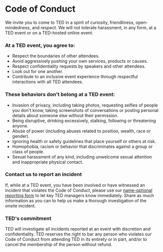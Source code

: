 # Code of Conduct
We invite you to come to TED in a spirit of curiosity, friendliness, open-mindedness, and respect. We will not tolerate harassment, in any form, at a TED event or on a TED-hosted online event.

### At a TED event, you agree to:
* Respect the boundaries of other attendees.
* Avoid aggressively pushing your own services, products or causes.
* Respect confidentiality requests by speakers and other attendees.
* Look out for one another.
* Contribute to an inclusive event experience through respectful interactions with all TED attendees.

### These behaviors don't belong at a TED event:
* Invasion of privacy, including taking photos, requesting selfies of people you don't know, taking screenshots of conversations or posting personal details about someone else without their permission.
* Being disruptive, drinking excessively, stalking, following or threatening anyone.
* Abuse of power (including abuses related to position, wealth, race or gender).
* Ignoring health or safety guidelines that place yourself or others at risk.
* Homophobia, racism or behavior that discriminates against a group or class of people.
* Sexual harassment of any kind, including unwelcome sexual attention and inappropriate physical contact.

### Contact us to report an incident
If, while at a TED event, you have been involved or have witnessed an incident that violates the Code of Conduct, please use our [name-optional reporting form](https://go.ted.com/report) to let key TED managers know immediately. Share as much information as you can to help us make a thorough investigation of the onsite incident.

### TED's commitment
TED will investigate all incidents reported at an event with discretion and confidentiality. TED reserves the right to bar any person who violates our Code of Conduct from attending TED in its entirety or in part, and/or to cancel the membership of the person without refund.
